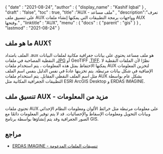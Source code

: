{
  "date" : "2021-08-24",
  "author" : {
    "display_name" : "Kashif Iqbal"
} ,
  "draft" : "false",
  "toc" : true,
  "title" :"AUX - ملف مساعد" ,
  "description":"تعرف على تنسيق ملف AUX وواجهات برمجة التطبيقات التي يمكنها إنشاء ملفات AUX وفتحها." ,
  "linktitle" : "AUX",
  "menu" : {
    "docs" : {
      "parent" : "gis"
}
} ,
  "lastmod" : "2021-08-24"
}

## ما هو ملف AUX؟

الملف بامتداد .aux هو ملف مساعد يحتوي على بيانات جغرافية مكانية لملفات البيانات النقطية المصاحبة في ملفات [.JPG](/ar/image/jpeg/) أو GeoTIFF [.TIFF](/ar/image/tiff/). نظرًا لأن الملفات النقطية لا يمكنها الاحتفاظ بمثل هذه المعلومات ، يتم استخدام ملفات AUX لتخزين المعلومات الإضافية في شكل بيانات مرتبطة. يتم تخزينها عادةً في نفس الدليل بنفس اسم الملف مثل اسم الملف النقطي المقابل. يتم استخدام ملفات AUX بشكل عام بواسطة التطبيقات الجغرافية المكانية مثل ESRI ArcGIS Desktop و ERDAS IMAGINE.

## تنسيق ملف AUX - مزيد من المعلومات

تحتوي ملفات AUX على معلومات مرتبطة مثل خرائط الألوان ومعلومات النظام الإحداثي وبيانات التحويل ومعلومات الإسقاط والإحصائيات. قد لا يتم توفير المعلومات دائمًا مع الصور الجغرافية وقد يتم إنشاؤها بواسطة برنامج GIS.

## مراجع

* [ERDAS IMAGINE - تنسيقات الملفات المدعومة](https://www.hexagongeospatial.com/products/power-portfolio/erdas-imagine#imagine-technical-documents)

